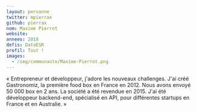 ```yaml
---
layout: personne
twitter: mpierrax
github: pierrax
nom: Maxime Pierrot
website:
annees: 2018
defis: DataESR
profil: Tout !
images:
  - /img/communaute/Maxime-Pierrot.png
---
```


« Entrepreneur et développeur, j'adore les nouveaux challenges. J'ai
créé Gastronomiz, la première food box en France en 2012. Nous avons
envoyé 50 000 box en 2 ans. La société a été revendue en 2015. J'ai
été développeur backend-end, spécialisé en API, pour différentes
startups en France et en Australie. »
